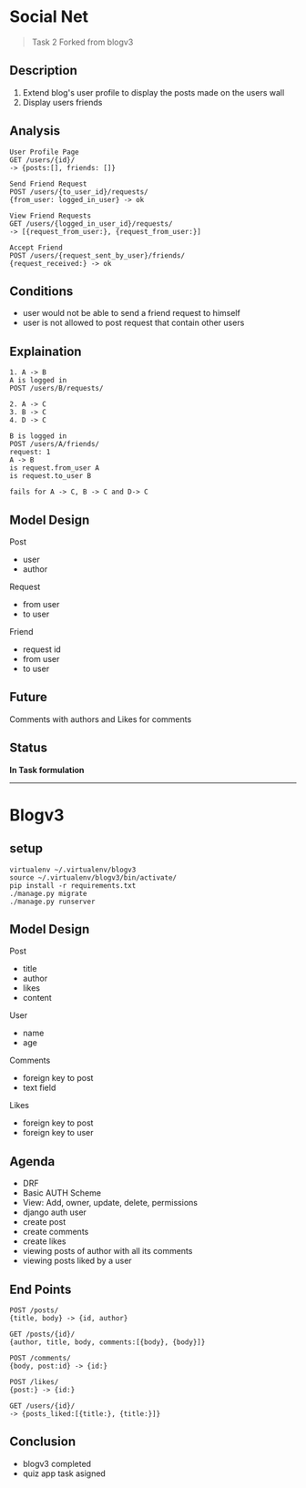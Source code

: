 # Social Net

> Task 2
> Forked from blogv3

## Description

1. Extend blog's user profile to display the posts made on the users wall
2. Display users friends

## Analysis

    User Profile Page
    GET /users/{id}/
    -> {posts:[], friends: []}
    
    Send Friend Request
    POST /users/{to_user_id}/requests/
    {from_user: logged_in_user} -> ok
    
    View Friend Requests
    GET /users/{logged_in_user_id}/requests/
    -> [{request_from_user:}, {request_from_user:}]
    
    Accept Friend
    POST /users/{request_sent_by_user}/friends/
    {request_received:} -> ok
    
## Conditions

* user would not be able to send a friend request to himself
* user is not allowed to post request that contain other users
    
## Explaination

    1. A -> B
    A is logged in
    POST /users/B/requests/
    
    2. A -> C
    3. B -> C
    4. D -> C
    
    B is logged in
    POST /users/A/friends/
    request: 1
    A -> B
    is request.from_user A
    is request.to_user B
    
    fails for A -> C, B -> C and D-> C
    
## Model Design

Post

* user
* author

Request

* from user
* to user

Friend

* request id
* from user
* to user

## Future

Comments with authors and 
Likes for comments

## Status

**In Task formulation**

---

# Blogv3

## setup

    virtualenv ~/.virtualenv/blogv3
    source ~/.virtualenv/blogv3/bin/activate/
    pip install -r requirements.txt
    ./manage.py migrate
    ./manage.py runserver

## Model Design

Post

* title
* author
* likes
* content

User

* name
* age

Comments

* foreign key to post
* text field

Likes

* foreign key to post
* foreign key to user

## Agenda

* DRF
* Basic AUTH Scheme
* View: Add, owner, update, delete, permissions
* django auth user
* create post
* create comments
* create likes
* viewing posts of author with all its comments
* viewing posts liked by a user

## End Points

    POST /posts/
    {title, body} -> {id, author}

    GET /posts/{id}/
    {author, title, body, comments:[{body}, {body}]}

    POST /comments/
    {body, post:id} -> {id:}

    POST /likes/
    {post:} -> {id:}

    GET /users/{id}/
    -> {posts_liked:[{title:}, {title:}]}

## Conclusion

* blogv3 completed
* quiz app task asigned
